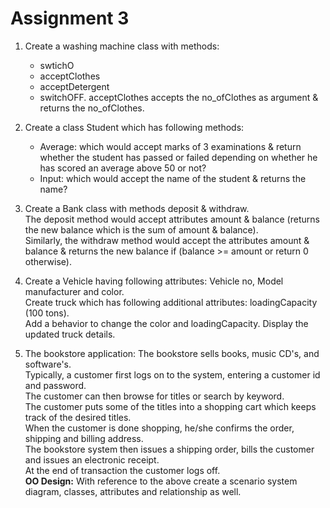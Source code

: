 # Assignment 3
1. Create a washing machine class with methods:
   - swtichO
   - acceptClothes
   - acceptDetergent
   - switchOFF. 
acceptClothes accepts the no_ofClothes as argument & returns the no_ofClothes.

2. Create a class Student which has following methods:  
   - Average: which would accept marks of 3 examinations & return whether the student has passed or failed depending on whether he has scored an average above 50 or not?  
   - Input: which would accept the name of the student & returns the name?

3. Create a Bank class with methods deposit & withdraw.  
The deposit method would accept attributes amount & balance (returns the new balance which is the sum of amount & balance).  
Similarly, the withdraw method would accept the attributes amount & balance & returns the new balance
if (balance >= amount or return 0 otherwise).

4. Create a Vehicle having following attributes: Vehicle no, Model manufacturer and color.  
Create truck which has following additional attributes: loadingCapacity (100 tons).  
Add a behavior to change the color and loadingCapacity. 
Display the updated truck details.

5. The bookstore application:
The bookstore sells books, music CD's, and software's.  
Typically, a customer first logs on to the system, entering a customer id and password.  
The customer can then browse for titles or search by keyword.  
The customer puts some of the titles into a shopping cart which keeps track of the desired titles.  
When the customer is done shopping, he/she confirms the order, shipping and billing address.  
The bookstore system then issues a shipping order, bills the customer and issues an electronic receipt.  
At the end of transaction the customer logs off.  
**OO Design:** With reference to the above create a scenario system diagram, classes, attributes and relationship as well.